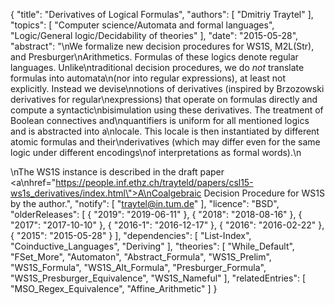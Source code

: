 {
    "title": "Derivatives of Logical Formulas",
    "authors": [
        "Dmitriy Traytel"
    ],
    "topics": [
        "Computer science/Automata and formal languages",
        "Logic/General logic/Decidability of theories"
    ],
    "date": "2015-05-28",
    "abstract": "\nWe formalize new decision procedures for WS1S, M2L(Str), and Presburger\nArithmetics. Formulas of these logics denote regular languages. Unlike\ntraditional decision procedures, we do <em>not</em> translate formulas into automata\n(nor into regular expressions), at least not explicitly. Instead we devise\nnotions of derivatives (inspired by Brzozowski derivatives for regular\nexpressions) that operate on formulas directly and compute a syntactic\nbisimulation using these derivatives. The treatment of Boolean connectives and\nquantifiers is uniform for all mentioned logics and is abstracted into a\nlocale. This locale is then instantiated by different atomic formulas and their\nderivatives (which may differ even for the same logic under different encodings\nof interpretations as formal words).\n<p>\nThe WS1S instance is described in the draft paper <a\nhref=\"https://people.inf.ethz.ch/trayteld/papers/csl15-ws1s_derivatives/index.html\">A\nCoalgebraic Decision Procedure for WS1S</a> by the author.",
    "notify": [
        "traytel@in.tum.de"
    ],
    "licence": "BSD",
    "olderReleases": [
        {
            "2019": "2019-06-11"
        },
        {
            "2018": "2018-08-16"
        },
        {
            "2017": "2017-10-10"
        },
        {
            "2016-1": "2016-12-17"
        },
        {
            "2016": "2016-02-22"
        },
        {
            "2015": "2015-05-28"
        }
    ],
    "dependencies": [
        "List-Index",
        "Coinductive_Languages",
        "Deriving"
    ],
    "theories": [
        "While_Default",
        "FSet_More",
        "Automaton",
        "Abstract_Formula",
        "WS1S_Prelim",
        "WS1S_Formula",
        "WS1S_Alt_Formula",
        "Presburger_Formula",
        "WS1S_Presburger_Equivalence",
        "WS1S_Nameful"
    ],
    "relatedEntries": [
        "MSO_Regex_Equivalence",
        "Affine_Arithmetic"
    ]
}
